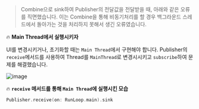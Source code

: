 > Combine으로 sink하여 Publisher의 전달값을 전달받을 때, 아래와 같은 오류를 직면했습니다. 이는 Combine을 통해 비동기처리를 할 경우 백그라운드 스레드에서 돌아가는 것을 처리하지 못해서 생긴 오류였습니다.

:fire: **Main Thread에서 실행시키자**

UI를 변경시키거나, 초기화할 때는 `Main Thread`에서 구현해야 합니다. Publisher의 `receive`메서드를 사용하여 Thread를 `MainThread`로 변경시시키고 `subscribe`하여 문제를 해결했습니다. 

![image](https://github.com/kimseongj/TIL/assets/88870642/51076875-34e6-4eba-b9c1-8365af6bcf68)



:fire: **`receive` 메서드를 통해 `Main Thread`에 실행시킨 모습**



```swift
Publisher.receive(on: RunLoop.main).sink
```

